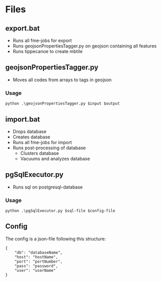 # Files
## export.bat
* Runs all fme-jobs for export
* Runs geojsonPropertiesTagger.py on geojson containing all features
* Runs tippecanoe to create mbtile
## geojsonPropertiesTagger.py
* Moves all codes from arrays to tags in geojson
### Usage
```python .\geojsonPropertiesTagger.py $input $output```
## import.bat
* Drops database
* Creates database
* Runs all fme-jobs for import
* Runs post-processing of database
  * Clusters database
  * Vacuums and analyzes database
## pgSqlExecutor.py
* Runs sql on postgresql-database
### Usage
```python .\pgSqlExecutor.py $sql-file $config-file```
## Config
The config is a json-file following this structure:
```
{
    "db": "databaseName",
    "host": "hostName",
    "port": "portNumber",
    "pass": "password",
    "user": "userName"
}
```

